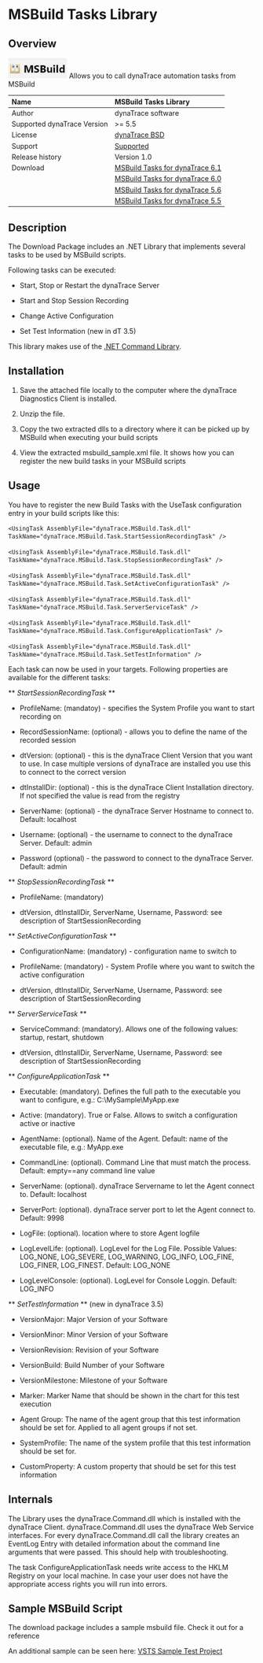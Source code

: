 # MSBuild Tasks Library

## Overview

![images_community/download/attachments/8651508/icon.png](images_community/download/attachments/8651508/icon.png) Allows you to call dynaTrace automation tasks from MSBuild

| Name | MSBuild Tasks Library
| :--- | :---
| Author | dynaTrace software
| Supported dynaTrace Version | >= 5.5
| License | [dynaTrace BSD](dynaTraceBSD.txt)
| Support | [Supported](https://community.compuwareapm.com/community/display/DL/Support+Levels#SupportLevels-Supported)
| Release history | Version 1.0
| Download | [MSBuild Tasks for dynaTrace 6.1](dynatrace-msbuild.plugin-6.1.0.7880.zip)
| | [MSBuild Tasks for dynaTrace 6.0](dynatrace-msbuild.plugin-6.0.0.6733.zip)
| | [MSBuild Tasks for dynaTrace 5.6](dynatrace-msbuild.plugin-5.6.0.5713.zip)
| | [MSBuild Tasks for dynaTrace 5.5](dynatrace-msbuild.plugin-5.5.0.5226.zip)

## Description

The Download Package includes an .NET Library that implements several tasks to be used by MSBuild scripts.

Following tasks can be executed:

  * Start, Stop or Restart the dynaTrace Server 

  * Start and Stop Session Recording 

  * Change Active Configuration 

  * Set Test Information (new in dT 3.5) 

This library makes use of the [.NET Command Library](https://community.compuwareapm.com/community/display/DL/.NET+Command+Library).

## Installation

  1. Save the attached file locally to the computer where the dynaTrace Diagnostics Client is installed. 

  2. Unzip the file. 

  3. Copy the two extracted dlls to a directory where it can be picked up by MSBuild when executing your build scripts 

  4. View the extracted msbuild_sample.xml file. It shows how you can register the new build tasks in your MSBuild scripts 

## Usage

You have to register the new Build Tasks with the UseTask configuration entry in your build scripts like this:

    
    
    <UsingTask AssemblyFile="dynaTrace.MSBuild.Task.dll" TaskName="dynaTrace.MSBuild.Task.StartSessionRecordingTask" />

    <UsingTask AssemblyFile="dynaTrace.MSBuild.Task.dll" TaskName="dynaTrace.MSBuild.Task.StopSessionRecordingTask" />

    <UsingTask AssemblyFile="dynaTrace.MSBuild.Task.dll" TaskName="dynaTrace.MSBuild.Task.SetActiveConfigurationTask" />

    <UsingTask AssemblyFile="dynaTrace.MSBuild.Task.dll" TaskName="dynaTrace.MSBuild.Task.ServerServiceTask" />

    <UsingTask AssemblyFile="dynaTrace.MSBuild.Task.dll" TaskName="dynaTrace.MSBuild.Task.ConfigureApplicationTask" />

    <UsingTask AssemblyFile="dynaTrace.MSBuild.Task.dll" TaskName="dynaTrace.MSBuild.Task.SetTestInformation" />

Each task can now be used in your targets. Following properties are available for the different tasks:

** _StartSessionRecordingTask_ **

  * ProfileName: (mandatoy) - specifies the System Profile you want to start recording on 

  * RecordSessionName: (optional) - allows you to define the name of the recorded session 

  * dtVersion: (optional) - this is the dynaTrace Client Version that you want to use. In case multiple versions of dynaTrace are installed you use this to connect to the correct version 

  * dtInstallDir: (optional) - this is the dynaTrace Client Installation directory. If not specified the value is read from the registry 

  * ServerName: (optional) - the dynaTrace Server Hostname to connect to. Default: localhost 

  * Username: (optional) - the username to connect to the dynaTrace Server. Default: admin 

  * Password (optional) - the password to connect to the dynaTrace Server. Default: admin 

** _StopSessionRecordingTask_ **

  * ProfileName: (mandatory) 

  * dtVersion, dtInstallDir, ServerName, Username, Password: see description of StartSessionRecording 

** _SetActiveConfigurationTask_ **

  * ConfigurationName: (mandatory) - configuration name to switch to 

  * ProfileName: (mandatory) - System Profile where you want to switch the active configuration 

  * dtVersion, dtInstallDir, ServerName, Username, Password: see description of StartSessionRecording 

** _ServerServiceTask_ **

  * ServiceCommand: (mandatory). Allows one of the following values: startup, restart, shutdown 

  * dtVersion, dtInstallDir, ServerName, Username, Password: see description of StartSessionRecording 

** _ConfigureApplicationTask_ **

  * Executable: (mandatory). Defines the full path to the executable you want to configure, e.g.: C:\MySample\MyApp.exe 

  * Active: (mandatory). True or False. Allows to switch a configuration active or inactive 

  * AgentName: (optional). Name of the Agent. Default: name of the executable file, e.g.: MyApp.exe 

  * CommandLine: (optional). Command Line that must match the process. Default: empty==any command line value 

  * ServerName: (optional). dynaTrace Servername to let the Agent connect to. Default: localhost 

  * ServerPort: (optional). dynaTrace server port to let the Agent connect to. Default: 9998 

  * LogFile: (optional). location where to store Agent logfile 

  * LogLevelLife: (optional). LogLevel for the Log File. Possible Values: LOG_NONE, LOG_SEVERE, LOG_WARNING, LOG_INFO, LOG_FINE, LOG_FINER, LOG_FINEST. Default: LOG_NONE 

  * LogLevelConsole: (optional). LogLevel for Console Loggin. Default: LOG_INFO 

** _SetTestInformation_ ** (new in dynaTrace 3.5) 

  * VersionMajor: Major Version of your Software 

  * VersionMinor: Minor Version of your Software 

  * VersionRevision: Revision of your Software 

  * VersionBuild: Build Number of your Software 

  * VersionMilestone: Milestone of your Software 

  * Marker: Marker Name that should be shown in the chart for this test execution 

  * Agent Group: The name of the agent group that this test information should be set for. Applied to all agent groups if not set. 

  * SystemProfile: The name of the system profile that this test information should be set for. 

  * CustomProperty: A custom property that should be set for this test information 

## Internals

The Library uses the dynaTrace.Command.dll which is installed with the dynaTrace Client. dynaTrace.Command.dll uses the dynaTrace Web Service interfaces. For every dynaTrace.Command.dll call the
library creates an EventLog Entry with detailed information about the command line arguments that were passed. This should help with troubleshooting.

The task ConfigureApplicationTask needs write access to the HKLM Registry on your local machine. In case your user does not have the appropriate access rights you will run into errors.

## Sample MSBuild Script

The download package includes a sample msbuild file. Check it out for a reference

An additional sample can be seen here: [VSTS Sample Test Project](https://community.compuwareapm.com/community/pages/createpage.action?spaceKey=DL&title=VSTS+Sample+Test+Project&linkCreation=true&fromPageId=8651508)

